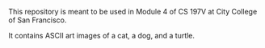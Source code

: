 This repository is meant to be used in Module 4 of CS 197V at City College of San Francisco.

It contains ASCII art images of a cat, a dog,  and a turtle.
